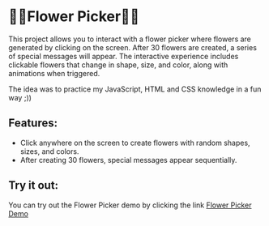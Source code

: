 # 🌸🌸Flower Picker🌸🌸

This project allows you to interact with a flower picker where flowers are generated by clicking on the screen. After 30 flowers are created, a series of special messages will appear. The interactive experience includes clickable flowers that change in shape, size, and color, along with animations when triggered.

The idea was to practice my JavaScript, HTML and CSS knowledge in a fun way ;))

## Features:
- Click anywhere on the screen to create flowers with random shapes, sizes, and colors.
- After creating 30 flowers, special messages appear sequentially.

## Try it out:
You can try out the Flower Picker demo by clicking the link [Flower Picker Demo](https://klaraaorban.github.io/flower_picker/)
